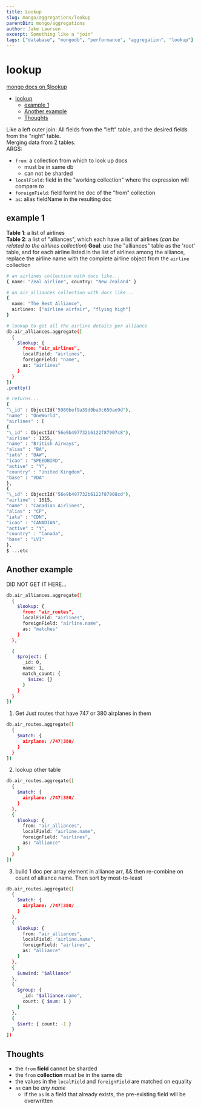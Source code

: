 ```yaml
---
title: Lookup
slug: mongo/aggregations/lookup
parentDir: mongo/aggregations
author: Jake Laursen
excerpt: Something like a "join"
tags: ["database", "mongodb", "performance", "aggregation", "lookup"]
---
```

# lookup

[mongo docs on $lookup](https://docs.mongodb.com/manual/reference/operator/aggregation/lookup/)
- [lookup](#lookup)
  - [example 1](#example-1)
  - [Another example](#another-example)
  - [Thoughts](#thoughts)

Like a left outer join: All fields from the "left" table, and the desired fields from the "right" table.  
Merging data from 2 tables.  
ARGS:

- `from`: a collection from which to look up docs
  - must be in same db
  - can not be sharded
- `localField`: field in the "working collection" where the expression will compare _to_
- `foreignField`: field formt he doc of the "from" collection
- `as`: alias fieldName in the resulting doc

## example 1

**Table 1**: a list of airlines  
**Table 2**: a list of "alliances", which each have a list of airlines (_can be related to the airlines collection_)
**Goal**: use the "alliances" table as the 'root' table, and for each airline listed in the list of airlines among the alliance, replace the airline name with the complete airline object from the `airline` collection

```bash
# an airlines collection with docs like...
{ name: "Zeal airline", country: "New Zealand" }

# an air_alliances collection with docs like...
{
  name: "The Best Alliance",
  airlines: ["airline airfair", "flying high"]
}

# lookup to get all the airline details per alliance
db.air_alliances.aggregate([
  {
    $lookup: {
      from: "air_airlines",
      localField: "airlines",
      foreignField: "name",
      as: "airlines"
    }
  }
])
.pretty()

# returns...
{
"\_id" : ObjectId("5980bef9a39d0ba3c650ae9d"),
"name" : "OneWorld",
"airlines" : [
{
"\_id" : ObjectId("56e9b497732b6122f87907c8"),
"airline" : 1355,
"name" : "British Airways",
"alias" : "BA",
"iata" : "BAW",
"icao" : "SPEEDBIRD",
"active" : "Y",
"country" : "United Kingdom",
"base" : "VDA"
},
{
"\_id" : ObjectId("56e9b497732b6122f87908cd"),
"airline" : 1615,
"name" : "Canadian Airlines",
"alias" : "CP",
"iata" : "CDN",
"icao" : "CANADIAN",
"active" : "Y",
"country" : "Canada",
"base" : "LVI"
},
$ ...etc
```

## Another example

DID NOT GET IT HERE...

```bash
db.air_alliances.aggregate([
  {
    $lookup: {
      from: "air_routes",
      localField: "airlines",
      foreignField: "airline.name",
      as: "matches"
    }
  },

  {
    $project: {
      _id: 0,
      name: 1,
      match_count: {
        $size: {}
      }
    }
  }
])
```

1. Get Just routes that have 747 or 380 airplanes in them

```bash
db.air_routes.aggregate([
  {
    $match: {
      airplane: /747|380/
    }
  }
])
```

2. lookup other table

```bash
db.air_routes.aggregate([
  {
    $match: {
      airplane: /747|380/
    }
  },
  {
    $lookup: {
      from: "air_alliances",
      localField: "airline.name",
      foreignField: "airlines",
      as: "alliance"
    }
  }
])
```

3. build 1 doc per array element in alliance arr, && then re-combine on count of alliance name. Then sort by most-to-least

```bash
db.air_routes.aggregate([
  {
    $match: {
      airplane: /747|380/
    }
  },
  {
    $lookup: {
      from: "air_alliances",
      localField: "airline.name",
      foreignField: "airlines",
      as: "alliance"
    }
  },
  {
    $unwind: "$alliance"
  },
  {
    $group: {
      _id: "$alliance.name",
      count: { $sum: 1 }
    }
  },
  {
    $sort: { count: -1 }
  }
])
```

## Thoughts

- the `from` **field** cannot be sharded
- the `from` **collection** must be in the same db
- the values in the `localField` and `foreignField` are matched on equality
- `as` can be _any name_
  - if the `as` is a field that already exists, the pre-existing field will be overwritten
